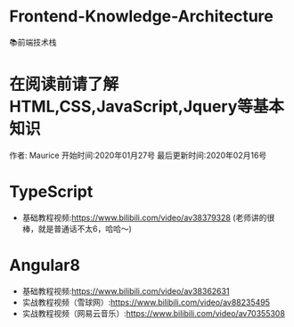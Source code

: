 # Frontend-Knowledge-Architecture
📚前端技术栈
# 在阅读前请了解HTML,CSS,JavaScript,Jquery等基本知识
作者: Maurice
开始时间:2020年01月27号
最后更新时间:2020年02月16号

# TypeScript
* 基础教程视频:https://www.bilibili.com/video/av38379328 (老师讲的很棒，就是普通话不太6，哈哈～)


# Angular8
* 基础教程视频:https://www.bilibili.com/video/av38362631
* 实战教程视频（雪球网）:https://www.bilibili.com/video/av88235495
* 实战教程视频（网易云音乐）:https://www.bilibili.com/video/av70355308
